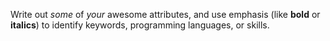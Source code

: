 Write out *some* of _your_ awesome attributes, and use emphasis (like **bold** or __italics__) to identify keywords, programming languages, or skills. 
